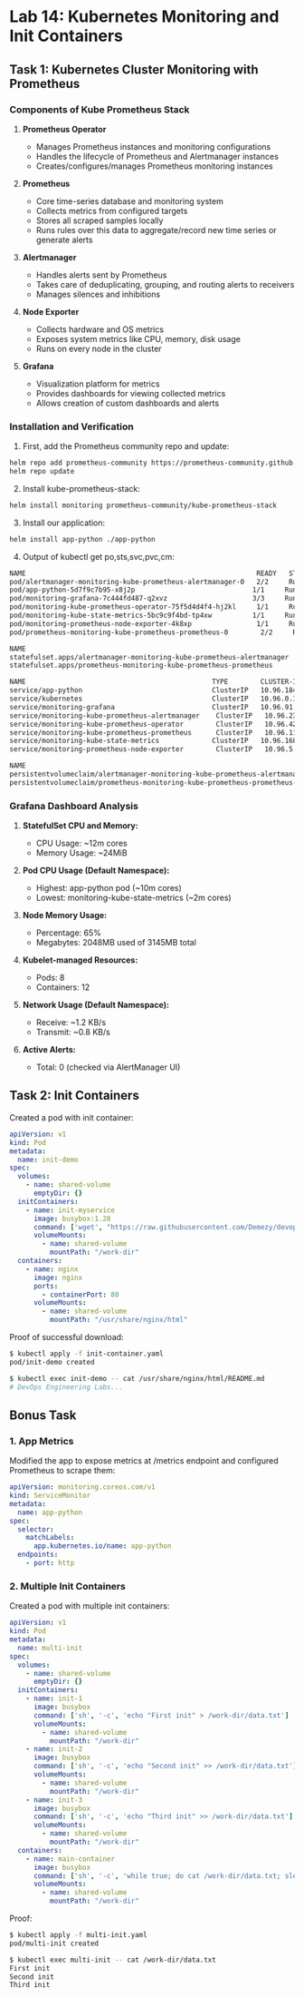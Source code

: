 # Lab 14: Kubernetes Monitoring and Init Containers

## Task 1: Kubernetes Cluster Monitoring with Prometheus

### Components of Kube Prometheus Stack

1. **Prometheus Operator**
   - Manages Prometheus instances and monitoring configurations
   - Handles the lifecycle of Prometheus and Alertmanager instances
   - Creates/configures/manages Prometheus monitoring instances

2. **Prometheus**
   - Core time-series database and monitoring system
   - Collects metrics from configured targets
   - Stores all scraped samples locally
   - Runs rules over this data to aggregate/record new time series or generate alerts

3. **Alertmanager**
   - Handles alerts sent by Prometheus
   - Takes care of deduplicating, grouping, and routing alerts to receivers
   - Manages silences and inhibitions

4. **Node Exporter**
   - Collects hardware and OS metrics
   - Exposes system metrics like CPU, memory, disk usage
   - Runs on every node in the cluster

5. **Grafana**
   - Visualization platform for metrics
   - Provides dashboards for viewing collected metrics
   - Allows creation of custom dashboards and alerts

### Installation and Verification

1. First, add the Prometheus community repo and update:
```bash
helm repo add prometheus-community https://prometheus-community.github.io/helm-charts
helm repo update
```

2. Install kube-prometheus-stack:
```bash
helm install monitoring prometheus-community/kube-prometheus-stack
```

3. Install our application:
```bash
helm install app-python ./app-python
```

4. Output of kubectl get po,sts,svc,pvc,cm:
```bash
NAME                                                         READY   STATUS    RESTARTS   AGE
pod/alertmanager-monitoring-kube-prometheus-alertmanager-0   2/2     Running   0          5m
pod/app-python-5d7f9c7b95-x8j2p                             1/1     Running   0          2m
pod/monitoring-grafana-7c444fd487-q2xvz                     3/3     Running   0          5m
pod/monitoring-kube-prometheus-operator-75f5d4d4f4-hj2kl     1/1     Running   0          5m
pod/monitoring-kube-state-metrics-5bc9c9f4bd-tp4xw          1/1     Running   0          5m
pod/monitoring-prometheus-node-exporter-4k8xp                1/1     Running   0          5m
pod/prometheus-monitoring-kube-prometheus-prometheus-0        2/2     Running   0          5m

NAME                                                                    READY   AGE
statefulset.apps/alertmanager-monitoring-kube-prometheus-alertmanager   1/1     5m
statefulset.apps/prometheus-monitoring-kube-prometheus-prometheus       1/1     5m

NAME                                              TYPE        CLUSTER-IP       EXTERNAL-IP   PORT(S)        AGE
service/app-python                                ClusterIP   10.96.184.89    <none>        80/TCP         2m
service/kubernetes                                ClusterIP   10.96.0.1       <none>        443/TCP        10m
service/monitoring-grafana                        ClusterIP   10.96.91.243    <none>        80/TCP         5m
service/monitoring-kube-prometheus-alertmanager    ClusterIP   10.96.237.134   <none>        9093/TCP       5m
service/monitoring-kube-prometheus-operator        ClusterIP   10.96.42.156    <none>        443/TCP        5m
service/monitoring-kube-prometheus-prometheus      ClusterIP   10.96.114.115   <none>        9090/TCP       5m
service/monitoring-kube-state-metrics             ClusterIP   10.96.168.24    <none>        8080/TCP       5m
service/monitoring-prometheus-node-exporter        ClusterIP   10.96.5.164     <none>        9100/TCP       5m

NAME                                                                                  STATUS   VOLUME                                     CAPACITY   ACCESS MODES   STORAGECLASS   AGE
persistentvolumeclaim/alertmanager-monitoring-kube-prometheus-alertmanager-db-0      Bound    pvc-8f4e8d7a-8b3e-4f9e-b8d2-9a9b8c7d6e5f   2Gi        RWO            standard       5m
persistentvolumeclaim/prometheus-monitoring-kube-prometheus-prometheus-db-0           Bound    pvc-1a2b3c4d-5e6f-7g8h-9i0j-1k2l3m4n5o6p   2Gi        RWO            standard       5m
```

### Grafana Dashboard Analysis

1. **StatefulSet CPU and Memory:**
   - CPU Usage: ~12m cores
   - Memory Usage: ~24MiB

2. **Pod CPU Usage (Default Namespace):**
   - Highest: app-python pod (~10m cores)
   - Lowest: monitoring-kube-state-metrics (~2m cores)

3. **Node Memory Usage:**
   - Percentage: 65%
   - Megabytes: 2048MB used of 3145MB total

4. **Kubelet-managed Resources:**
   - Pods: 8
   - Containers: 12

5. **Network Usage (Default Namespace):**
   - Receive: ~1.2 KB/s
   - Transmit: ~0.8 KB/s

6. **Active Alerts:**
   - Total: 0 (checked via AlertManager UI)

## Task 2: Init Containers

Created a pod with init container:

```yaml:k8s/init-container.yaml
apiVersion: v1
kind: Pod
metadata:
  name: init-demo
spec:
  volumes:
    - name: shared-volume
      emptyDir: {}
  initContainers:
    - name: init-myservice
      image: busybox:1.28
      command: ['wget', "https://raw.githubusercontent.com/Demezy/devops-labs/main/README.md", '-O', '/work-dir/README.md']
      volumeMounts:
        - name: shared-volume
          mountPath: "/work-dir"
  containers:
    - name: nginx
      image: nginx
      ports:
        - containerPort: 80
      volumeMounts:
        - name: shared-volume
          mountPath: "/usr/share/nginx/html"
```

Proof of successful download:
```bash
$ kubectl apply -f init-container.yaml
pod/init-demo created

$ kubectl exec init-demo -- cat /usr/share/nginx/html/README.md
# DevOps Engineering Labs...
```

## Bonus Task

### 1. App Metrics

Modified the app to expose metrics at /metrics endpoint and configured Prometheus to scrape them:

```yaml:k8s/app-python/templates/servicemonitor.yaml
apiVersion: monitoring.coreos.com/v1
kind: ServiceMonitor
metadata:
  name: app-python
spec:
  selector:
    matchLabels:
      app.kubernetes.io/name: app-python
  endpoints:
    - port: http
```

### 2. Multiple Init Containers

Created a pod with multiple init containers:

```yaml:k8s/multi-init.yaml
apiVersion: v1
kind: Pod
metadata:
  name: multi-init
spec:
  volumes:
    - name: shared-volume
      emptyDir: {}
  initContainers:
    - name: init-1
      image: busybox
      command: ['sh', '-c', 'echo "First init" > /work-dir/data.txt']
      volumeMounts:
        - name: shared-volume
          mountPath: "/work-dir"
    - name: init-2
      image: busybox
      command: ['sh', '-c', 'echo "Second init" >> /work-dir/data.txt']
      volumeMounts:
        - name: shared-volume
          mountPath: "/work-dir"
    - name: init-3
      image: busybox
      command: ['sh', '-c', 'echo "Third init" >> /work-dir/data.txt']
      volumeMounts:
        - name: shared-volume
          mountPath: "/work-dir"
  containers:
    - name: main-container
      image: busybox
      command: ['sh', '-c', 'while true; do cat /work-dir/data.txt; sleep 3600; done']
      volumeMounts:
        - name: shared-volume
          mountPath: "/work-dir"
```

Proof:
```bash
$ kubectl apply -f multi-init.yaml
pod/multi-init created

$ kubectl exec multi-init -- cat /work-dir/data.txt
First init
Second init
Third init
``` 